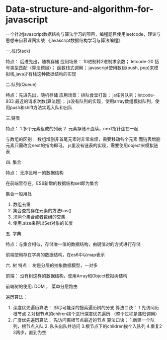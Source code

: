 # Data-structure-and-algorithm-for-javascript
一个针对javascript数据结构与算法学习的项目，编程题目使用leetcode，理论与思想来自慕课网实战  《javascript数据结构学习与算法编程》

一.栈(Stack)

  特点： 后进先出，随机存储
  应用场景： 10进制转2进制求余数； letcode-20 括号类型匹配（算法题目）； 函数栈式调用；
  javascript使用数组(push, pop)来模拟栈,java才有栈这种数据结构的实现

二.队列(Queue)

  特点：先进先出，随机存储
  应用场景：排队食堂打饭； js任务队列；letcode-933 最近的请求次数(算法题)；
  js没有队列的实现，使用array数组模拟队列，使用push和shift方法实现入队和出队

三.链表

  特点： 1.多个元素组成的列表
        2. 元素存储不连续，next指针连在一起

  与数组的区别： 数组增删非首尾元素时非常麻烦，需要移动各个元素
                而链表增删元素只需改变next的指向即可。
  js里没有链表的实现，需要使用object来模拟链表

四. 集合

  特点： 无序且唯一的数据结构

  在前端里存在，ES6新增的数据结构set即为集合

  集合一般用处
  1. 数组去重
  2. 集合查找存在元素的方法has()
  3. 求两个集合或者数组的交集
  4. 使用.size来得出Set对象的长度

五. 字典

  特点：与集合相似，存储唯一值的数据结构，由键值对的方式进行存储

  前端使用存在字典的数据结构，在es6中以map表示

六. 树
  特点： 树是分层的抽象数据模型，一对多

  前端： 没有树这样的数据结构，使用Array和Object模拟树结构

  前端树的使用: DOM ， 菜单分层路由


  遍历算法： 
  1. 深度优先遍历算法： 即尽可能深的搜索遍历树的分支
      算法口诀： 1.先访问历根节点 2.对根节点的chilren挨个进行深度优先遍历  （整个过程是递归调用）
  2. 广度优先遍历算法： 先访问离根节点最近的节点
    算法口诀： 1.新建一个队列，根节点入队 2. 队头出队并访问 3.根节点下的children挨个入队列 4.重复2 3两步，直到为空